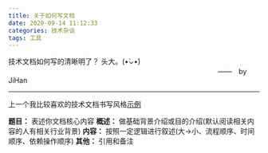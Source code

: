 ```yaml
---
title: 关于如何写文档
date: 2020-09-14 11:12:33
categories: 技术杂谈
tags: 工具
---
```


技术文档如何写的清晰明了？ 头大。(•̀⌄•́)
　　　　　　　　　　　　　　　　　　　　　　　　　　　　　　——　by JiHan
* * *

<!-- more -->

上一个我比较喜欢的技术文档书写风格[示例](https://www.ibm.com/developerworks/cn/linux/l-cn-kernelmodules/?ca=drs)

**题目：** 表述你文档核心内容
**概述：** 做基础背景介绍或目的介绍(默认阅读相关内容的人有相关行业背景)
**内容：** 按照一定逻辑进行叙述(大->小、流程顺序、时间顺序、依赖操作顺序)
**其他：** 引用和备注